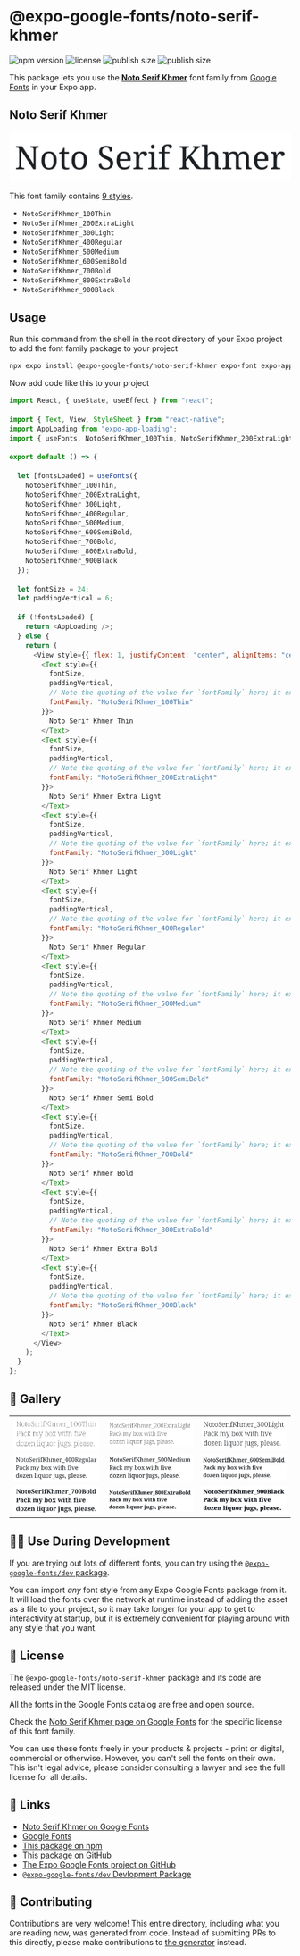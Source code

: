 # @expo-google-fonts/noto-serif-khmer

![npm version](https://flat.badgen.net/npm/v/@expo-google-fonts/noto-serif-khmer)
![license](https://flat.badgen.net/github/license/expo/google-fonts)
![publish size](https://flat.badgen.net/packagephobia/install/@expo-google-fonts/noto-serif-khmer)
![publish size](https://flat.badgen.net/packagephobia/publish/@expo-google-fonts/noto-serif-khmer)

This package lets you use the [**Noto Serif Khmer**](https://fonts.google.com/specimen/Noto+Serif+Khmer) font family from [Google Fonts](https://fonts.google.com/) in your Expo app.

## Noto Serif Khmer

![Noto Serif Khmer](./font-family.png)

This font family contains [9 styles](#-gallery).

- `NotoSerifKhmer_100Thin`
- `NotoSerifKhmer_200ExtraLight`
- `NotoSerifKhmer_300Light`
- `NotoSerifKhmer_400Regular`
- `NotoSerifKhmer_500Medium`
- `NotoSerifKhmer_600SemiBold`
- `NotoSerifKhmer_700Bold`
- `NotoSerifKhmer_800ExtraBold`
- `NotoSerifKhmer_900Black`

## Usage

Run this command from the shell in the root directory of your Expo project to add the font family package to your project

```sh
npx expo install @expo-google-fonts/noto-serif-khmer expo-font expo-app-loading
```

Now add code like this to your project

```js
import React, { useState, useEffect } from "react";

import { Text, View, StyleSheet } from "react-native";
import AppLoading from "expo-app-loading";
import { useFonts, NotoSerifKhmer_100Thin, NotoSerifKhmer_200ExtraLight, NotoSerifKhmer_300Light, NotoSerifKhmer_400Regular, NotoSerifKhmer_500Medium, NotoSerifKhmer_600SemiBold, NotoSerifKhmer_700Bold, NotoSerifKhmer_800ExtraBold, NotoSerifKhmer_900Black } from '@expo-google-fonts/noto-serif-khmer';

export default () => {

  let [fontsLoaded] = useFonts({
    NotoSerifKhmer_100Thin, 
    NotoSerifKhmer_200ExtraLight, 
    NotoSerifKhmer_300Light, 
    NotoSerifKhmer_400Regular, 
    NotoSerifKhmer_500Medium, 
    NotoSerifKhmer_600SemiBold, 
    NotoSerifKhmer_700Bold, 
    NotoSerifKhmer_800ExtraBold, 
    NotoSerifKhmer_900Black
  });

  let fontSize = 24;
  let paddingVertical = 6;

  if (!fontsLoaded) {
    return <AppLoading />;
  } else {
    return (
      <View style={{ flex: 1, justifyContent: "center", alignItems: "center" }}>
        <Text style={{
          fontSize,
          paddingVertical,
          // Note the quoting of the value for `fontFamily` here; it expects a string!
          fontFamily: "NotoSerifKhmer_100Thin"
        }}>
          Noto Serif Khmer Thin
        </Text>
        <Text style={{
          fontSize,
          paddingVertical,
          // Note the quoting of the value for `fontFamily` here; it expects a string!
          fontFamily: "NotoSerifKhmer_200ExtraLight"
        }}>
          Noto Serif Khmer Extra Light
        </Text>
        <Text style={{
          fontSize,
          paddingVertical,
          // Note the quoting of the value for `fontFamily` here; it expects a string!
          fontFamily: "NotoSerifKhmer_300Light"
        }}>
          Noto Serif Khmer Light
        </Text>
        <Text style={{
          fontSize,
          paddingVertical,
          // Note the quoting of the value for `fontFamily` here; it expects a string!
          fontFamily: "NotoSerifKhmer_400Regular"
        }}>
          Noto Serif Khmer Regular
        </Text>
        <Text style={{
          fontSize,
          paddingVertical,
          // Note the quoting of the value for `fontFamily` here; it expects a string!
          fontFamily: "NotoSerifKhmer_500Medium"
        }}>
          Noto Serif Khmer Medium
        </Text>
        <Text style={{
          fontSize,
          paddingVertical,
          // Note the quoting of the value for `fontFamily` here; it expects a string!
          fontFamily: "NotoSerifKhmer_600SemiBold"
        }}>
          Noto Serif Khmer Semi Bold
        </Text>
        <Text style={{
          fontSize,
          paddingVertical,
          // Note the quoting of the value for `fontFamily` here; it expects a string!
          fontFamily: "NotoSerifKhmer_700Bold"
        }}>
          Noto Serif Khmer Bold
        </Text>
        <Text style={{
          fontSize,
          paddingVertical,
          // Note the quoting of the value for `fontFamily` here; it expects a string!
          fontFamily: "NotoSerifKhmer_800ExtraBold"
        }}>
          Noto Serif Khmer Extra Bold
        </Text>
        <Text style={{
          fontSize,
          paddingVertical,
          // Note the quoting of the value for `fontFamily` here; it expects a string!
          fontFamily: "NotoSerifKhmer_900Black"
        }}>
          Noto Serif Khmer Black
        </Text>
      </View>
    );
  }
};
```

## 🔡 Gallery


||||
|-|-|-|
|![NotoSerifKhmer_100Thin](./NotoSerifKhmer_100Thin.ttf.png)|![NotoSerifKhmer_200ExtraLight](./NotoSerifKhmer_200ExtraLight.ttf.png)|![NotoSerifKhmer_300Light](./NotoSerifKhmer_300Light.ttf.png)||
|![NotoSerifKhmer_400Regular](./NotoSerifKhmer_400Regular.ttf.png)|![NotoSerifKhmer_500Medium](./NotoSerifKhmer_500Medium.ttf.png)|![NotoSerifKhmer_600SemiBold](./NotoSerifKhmer_600SemiBold.ttf.png)||
|![NotoSerifKhmer_700Bold](./NotoSerifKhmer_700Bold.ttf.png)|![NotoSerifKhmer_800ExtraBold](./NotoSerifKhmer_800ExtraBold.ttf.png)|![NotoSerifKhmer_900Black](./NotoSerifKhmer_900Black.ttf.png)||


## 👩‍💻 Use During Development

If you are trying out lots of different fonts, you can try using the [`@expo-google-fonts/dev` package](https://github.com/expo/google-fonts/tree/master/font-packages/dev#readme).

You can import _any_ font style from any Expo Google Fonts package from it. It will load the fonts over the network at runtime instead of adding the asset as a file to your project, so it may take longer for your app to get to interactivity at startup, but it is extremely convenient for playing around with any style that you want.


## 📖 License

The `@expo-google-fonts/noto-serif-khmer` package and its code are released under the MIT license.

All the fonts in the Google Fonts catalog are free and open source.

Check the [Noto Serif Khmer page on Google Fonts](https://fonts.google.com/specimen/Noto+Serif+Khmer) for the specific license of this font family.

You can use these fonts freely in your products & projects - print or digital, commercial or otherwise. However, you can't sell the fonts on their own. This isn't legal advice, please consider consulting a lawyer and see the full license for all details.

## 🔗 Links

- [Noto Serif Khmer on Google Fonts](https://fonts.google.com/specimen/Noto+Serif+Khmer)
- [Google Fonts](https://fonts.google.com/)
- [This package on npm](https://www.npmjs.com/package/@expo-google-fonts/noto-serif-khmer)
- [This package on GitHub](https://github.com/expo/google-fonts/tree/master/font-packages/noto-serif-khmer)
- [The Expo Google Fonts project on GitHub](https://github.com/expo/google-fonts)
- [`@expo-google-fonts/dev` Devlopment Package](https://github.com/expo/google-fonts/tree/master/font-packages/dev)

## 🤝 Contributing

Contributions are very welcome! This entire directory, including what you are reading now, was generated from code. Instead of submitting PRs to this directly, please make contributions to [the generator](https://github.com/expo/google-fonts/tree/master/packages/generator) instead.
